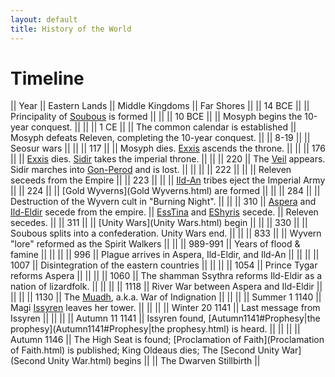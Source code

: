 ```yaml
---
layout: default
title: History of the World
---
```


# Timeline 

|| Year || Eastern Lands || Middle Kingdoms || Far Shores ||
|| 14 BCE || || Principality of [Soubous](Soubous.html) is formed || ||
|| 10 BCE || || Mosyph begins the 10-year conquest. || ||
|| 1 CE ||  || The common calendar is established || Mosyph defeats Releven, completing the 10-year conquest.  ||
|| 8-19 || || Seosur wars || ||
||  117 || || Mosyph dies.  [Exxis](Exxis.html) ascends the throne. || ||
||  176 || || [Exxis](Exxis.html) dies.  [Sidir](Sidir.html) takes the imperial throne. || ||
||  220 || The [Veil](Veil.html) appears.  Sidir marches into [Gon-Perod](Gon-Perod.html) and is lost.  || || ||
||  222 ||  || || Releven seceeds from the Empire ||
||  223 || || || [Ild-An](Ild-An.html) tribes eject the Imperial Army ||
||  224 || || [Gold Wyverns](Gold Wyverns.html) are formed || ||
||  284 || || Destruction of the Wyvern cult in "Burning Night". || ||
||  310 || [Aspera](Aspera.html) and [Ild-Eldir](Ild-Eldir.html) secede from the empire. || [EssTina](EssTina.html) and [EShyris](EShyris.html) secede. || Releven secedes. ||
||  311 || || [Unity Wars](Unity Wars.html) begin || ||
||  330 || || Soubous splits into a confederation.  Unity Wars end. || ||
||  833 || || Wyvern "lore" reformed as the Spirit Walkers || ||
||  989-991 || Years of flood & famine || || ||
||  996 || Plague arrives in Aspera, Ild-Eldir, and Ild-An || || ||
|| 1007 || Disintegration of the eastern countries || || ||
|| 1054 || Prince Tygar reforms Aspera || || ||
|| 1060 || The shamman Ssythra reforms Ild-Eldir as a nation of lizardfolk. || || ||
|| 1118 || River War between Aspera and Ild-Eldir || || ||
|| 1130 || The [Muadh](Muadh.html), a.k.a. War of Indignation || || ||
|| Summer 1 1140 || Magi [Issyren](Issyren.html) leaves her tower. || || ||
|| Winter 20 1141 || Last message from Issyren || || ||
|| Autumn 11 1141 || Issyren found, [Autumn1141#Prophesy|the prophesy](Autumn1141#Prophesy|the prophesy.html) is heard. || || ||
|| Autumn 1146 || The High Seat is found; [Proclamation of Faith](Proclamation of Faith.html) is published; King Oldeaus dies; The [Second Unity War](Second Unity War.html) begins || || The Dwarven Stillbirth ||
